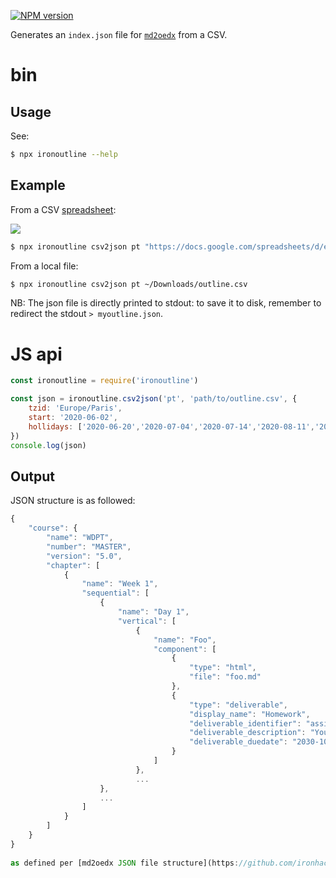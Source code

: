 [![NPM version](https://img.shields.io/npm/v/ironoutline.svg?style=flat)](https://www.npmjs.com/package/ironoutline)

Generates an `index.json` file for [`md2oedx`](https://github.com/ironhack/md2oedx) from a CSV.

# bin

## Usage

See:
```sh
$ npx ironoutline --help
```

## Example

From a CSV [spreadsheet](https://docs.google.com/spreadsheets/d/1EdyLktmJA36Fzeug8NwrTQjUDt4C9wB2eoqs9E6kXK0/edit):

[![](https://res.cloudinary.com/dtqr57xyj/image/upload/v1612991228/Screenshot_2021-02-10_at_22.06.28.png)](https://docs.google.com/spreadsheets/d/1EdyLktmJA36Fzeug8NwrTQjUDt4C9wB2eoqs9E6kXK0/edit)

```sh
$ npx ironoutline csv2json pt "https://docs.google.com/spreadsheets/d/e/2PACX-1vSPb9g-3UgLBIrjBekCEppZ7k733mCQehR9S3OZBxafwQEuXsxkAzC4VkSzOStT6b0Dc851CyLUOc2i/pub?gid=0&single=true&output=csv"
```

From a local file:

```sh
$ npx ironoutline csv2json pt ~/Downloads/outline.csv
```

NB: The json file is directly printed to stdout: to save it to disk, remember to redirect the stdout `> myoutline.json`.

# JS api

```js
const ironoutline = require('ironoutline')

const json = ironoutline.csv2json('pt', 'path/to/outline.csv', {
    tzid: 'Europe/Paris',
    start: '2020-06-02',
    hollidays: ['2020-06-20','2020-07-04','2020-07-14','2020-08-11','2020-08-13','2020-08-15','2020-08-18','2020-08-20','2020-08-22','2020-09-19','2020-10-17','2020-11-10','2020-11-21']
})
console.log(json)
```

## Output

JSON structure is as followed:

```js
{
    "course": {
        "name": "WDPT",
        "number": "MASTER",
        "version": "5.0",
        "chapter": [
            {
                "name": "Week 1",
                "sequential": [
                    {
                        "name": "Day 1",
                        "vertical": [
                            {
                                "name": "Foo",
                                "component": [
                                    {
                                        "type": "html",
                                        "file": "foo.md"
                                    },
                                    {
                                        "type": "deliverable",
                                        "display_name": "Homework",
                                        "deliverable_identifier": "assign1",
                                        "deliverable_description": "Your first homework is to do 100 pushups.",
                                        "deliverable_duedate": "2030-10-28"
                                    }
                                ]
                            },
                            ...
                    },
                    ...
                ]
            }
        ]
    }
}
                            
as defined per [md2oedx JSON file structure](https://github.com/ironhack/md2oedx#json-file-structure)
